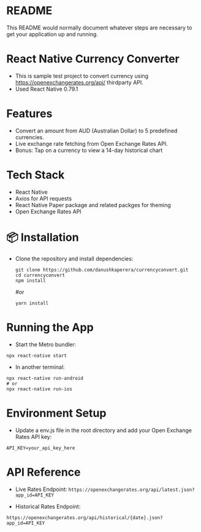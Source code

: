 # README #

This README would normally document whatever steps are necessary to get your application up and running.

# React Native Currency Converter

* This is sample test project to convert currency using https://openexchangerates.org/api/ thirdparty API. 
* Used React Native 0.79.1 


# Features

* Convert an amount from AUD (Australian Dollar) to 5 predefined currencies.
* Live exchange rate fetching from Open Exchange Rates API.
* Bonus: Tap on a currency to view a 14-day historical chart


# Tech Stack

* React Native
* Axios for API requests
* React Native Paper package and related packges for theming
* Open Exchange Rates API

# 📦 Installation

* Clone the repository and install dependencies:
    ```
    git clone https://github.com/danushkaperera/currencyconvert.git
    cd currencyconvert
    npm install
    ```
    #or
    ``` 
    yarn install 
    ```
# Running the App

* Start the Metro bundler:
```
npx react-native start
```
* In another terminal:
```
npx react-native run-android
# or
npx react-native run-ios
```
# Environment Setup

* Update a env.js file in the root directory and add your Open Exchange Rates API key:
```
API_KEY=your_api_key_here
```
# API Reference

* Live Rates Endpoint:
`` https://openexchangerates.org/api/latest.json?app_id=API_KEY ``

* Historical Rates Endpoint:

`` https://openexchangerates.org/api/historical/{date}.json?app_id=API_KEY ``